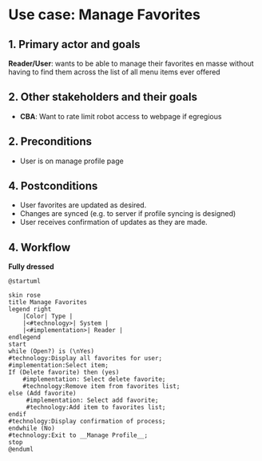 # Use case: Manage Favorites

## 1. Primary actor and goals
__Reader/User__: wants to be able to manage their favorites en masse without having to find them across the list of all menu items ever offered

## 2. Other stakeholders and their goals

* __CBA__: Want to rate limit robot access to webpage if egregious


## 2. Preconditions

* User is on manage profile page

## 4. Postconditions

* User favorites are updated as desired.
* Changes are synced (e.g. to server if profile syncing is designed)
* User receives confirmation of updates as they are made.

## 4. Workflow

__Fully dressed__
```plantuml
@startuml

skin rose
title Manage Favorites
legend right
    |Color| Type |
    |<#technology>| System |
    |<#implementation>| Reader |
endlegend
start
while (Open?) is (\nYes)
#technology:Display all favorites for user;
#implementation:Select item;
If (Delete favorite) then (yes)
    #implementation: Select delete favorite;
    #technology:Remove item from favorites list;
else (Add favorite)
     #implementation: Select add favorite;
     #technology:Add item to favorites list;
endif
#technology:Display confirmation of process;
endwhile (No)
#technology:Exit to __Manage Profile__;
stop
@enduml
```